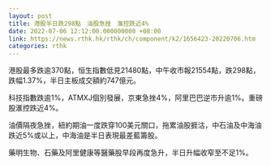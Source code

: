 ```yaml
---
layout: post
title: 港股半日跌298點　油股急挫　滙控跌近4%
date: 2022-07-06 12:12:00.000000000 +08:00
link: https://news.rthk.hk/rthk/ch/component/k2/1656423-20220706.htm
categories: rthk
---
```


港股最多跌逾370點，恒生指數低見21480點，中午收市報21554點，跌298點，跌幅1.37%，半日主板成交額約747億元。

科技指數跌逾1%，ATMXJ個別發展，京東急挫4%，阿里巴巴逆市升逾1%。重磅股滙控跌近4%。

油價隔夜急挫，紐約期油一度跌穿100美元關口，拖累油股捱沽，中石油及中海油跌近5%或以上，中海油是半日表現最差藍籌股。

藥明生物、石藥及阿里健康等醫藥股早段再度急升，半日升幅收窄至不足1%。
